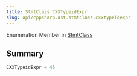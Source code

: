 ```yaml
---
title: StmtClass.CXXTypeidExpr
slug: api/cppsharp.ast.stmtclass.cxxtypeidexpr
---
```

Enumeration Member in [StmtClass](/api/cppsharp/ast/stmtclass)

## Summary



```csharp
CXXTypeidExpr = 45
```

